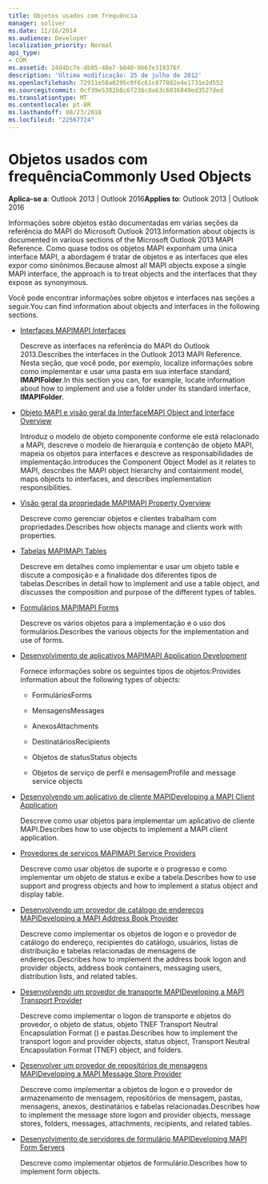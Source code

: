 ```yaml
---
title: Objetos usados com frequência
manager: soliver
ms.date: 11/16/2014
ms.audience: Developer
localization_priority: Normal
api_type:
- COM
ms.assetid: 24d4bc7e-db85-48e7-b840-0b67e319376f
description: 'Última modificação: 25 de julho de 2012'
ms.openlocfilehash: 72911e58a0295c0f6c61c877882e4e1731e2d552
ms.sourcegitcommit: 0cf39e5382b8c6f236c8a63c6036849ed3527ded
ms.translationtype: MT
ms.contentlocale: pt-BR
ms.lasthandoff: 08/23/2018
ms.locfileid: "22567724"
---
```

# <a name="commonly-used-objects"></a><span data-ttu-id="2b21f-103">Objetos usados com frequência</span><span class="sxs-lookup"><span data-stu-id="2b21f-103">Commonly Used Objects</span></span>

  
  
<span data-ttu-id="2b21f-104">**Aplica-se a**: Outlook 2013 | Outlook 2016</span><span class="sxs-lookup"><span data-stu-id="2b21f-104">**Applies to**: Outlook 2013 | Outlook 2016</span></span> 
  
<span data-ttu-id="2b21f-105">Informações sobre objetos estão documentadas em várias seções da referência do MAPI do Microsoft Outlook 2013.</span><span class="sxs-lookup"><span data-stu-id="2b21f-105">Information about objects is documented in various sections of the Microsoft Outlook 2013 MAPI Reference.</span></span> <span data-ttu-id="2b21f-106">Como quase todos os objetos MAPI exponham uma única interface MAPI, a abordagem é tratar de objetos e as interfaces que eles expor como sinônimos.</span><span class="sxs-lookup"><span data-stu-id="2b21f-106">Because almost all MAPI objects expose a single MAPI interface, the approach is to treat objects and the interfaces that they expose as synonymous.</span></span>
  
<span data-ttu-id="2b21f-107">Você pode encontrar informações sobre objetos e interfaces nas seções a seguir.</span><span class="sxs-lookup"><span data-stu-id="2b21f-107">You can find information about objects and interfaces in the following sections.</span></span>
  
- [<span data-ttu-id="2b21f-108">Interfaces MAPI</span><span class="sxs-lookup"><span data-stu-id="2b21f-108">MAPI Interfaces</span></span>](mapi-interfaces.md)
    
    <span data-ttu-id="2b21f-109">Descreve as interfaces na referência do MAPI do Outlook 2013.</span><span class="sxs-lookup"><span data-stu-id="2b21f-109">Describes the interfaces in the Outlook 2013 MAPI Reference.</span></span> <span data-ttu-id="2b21f-110">Nesta seção, que você pode, por exemplo, localize informações sobre como implementar e usar uma pasta em sua interface standard, **IMAPIFolder**.</span><span class="sxs-lookup"><span data-stu-id="2b21f-110">In this section you can, for example, locate information about how to implement and use a folder under its standard interface, **IMAPIFolder**.</span></span>
    
- [<span data-ttu-id="2b21f-111">Objeto MAPI e visão geral da Interface</span><span class="sxs-lookup"><span data-stu-id="2b21f-111">MAPI Object and Interface Overview</span></span>](mapi-object-and-interface-overview.md)
    
    <span data-ttu-id="2b21f-112">Introduz o modelo de objeto componente conforme ele está relacionado a MAPI, descreve o modelo de hierarquia e contenção de objeto MAPI, mapeia os objetos para interfaces e descreve as responsabilidades de implementação.</span><span class="sxs-lookup"><span data-stu-id="2b21f-112">Introduces the Component Object Model as it relates to MAPI, describes the MAPI object hierarchy and containment model, maps objects to interfaces, and describes implementation responsibilities.</span></span>
    
- [<span data-ttu-id="2b21f-113">Visão geral da propriedade MAPI</span><span class="sxs-lookup"><span data-stu-id="2b21f-113">MAPI Property Overview</span></span>](mapi-property-overview.md)
    
    <span data-ttu-id="2b21f-114">Descreve como gerenciar objetos e clientes trabalham com propriedades.</span><span class="sxs-lookup"><span data-stu-id="2b21f-114">Describes how objects manage and clients work with properties.</span></span>
    
- [<span data-ttu-id="2b21f-115">Tabelas MAPI</span><span class="sxs-lookup"><span data-stu-id="2b21f-115">MAPI Tables</span></span>](mapi-tables.md)
    
    <span data-ttu-id="2b21f-116">Descreve em detalhes como implementar e usar um objeto table e discute a composição e a finalidade dos diferentes tipos de tabelas.</span><span class="sxs-lookup"><span data-stu-id="2b21f-116">Describes in detail how to implement and use a table object, and discusses the composition and purpose of the different types of tables.</span></span>
    
- [<span data-ttu-id="2b21f-117">Formulários MAPI</span><span class="sxs-lookup"><span data-stu-id="2b21f-117">MAPI Forms</span></span>](mapi-forms.md)
    
    <span data-ttu-id="2b21f-118">Descreve os vários objetos para a implementação e o uso dos formulários.</span><span class="sxs-lookup"><span data-stu-id="2b21f-118">Describes the various objects for the implementation and use of forms.</span></span>
    
- [<span data-ttu-id="2b21f-119">Desenvolvimento de aplicativos MAPI</span><span class="sxs-lookup"><span data-stu-id="2b21f-119">MAPI Application Development</span></span>](mapi-application-development.md)
    
    <span data-ttu-id="2b21f-120">Fornece informações sobre os seguintes tipos de objetos:</span><span class="sxs-lookup"><span data-stu-id="2b21f-120">Provides information about the following types of objects:</span></span>
    
  - <span data-ttu-id="2b21f-121">Formulários</span><span class="sxs-lookup"><span data-stu-id="2b21f-121">Forms</span></span>
    
  - <span data-ttu-id="2b21f-122">Mensagens</span><span class="sxs-lookup"><span data-stu-id="2b21f-122">Messages</span></span>
    
  - <span data-ttu-id="2b21f-123">Anexos</span><span class="sxs-lookup"><span data-stu-id="2b21f-123">Attachments</span></span>
    
  - <span data-ttu-id="2b21f-124">Destinatários</span><span class="sxs-lookup"><span data-stu-id="2b21f-124">Recipients</span></span>
    
  - <span data-ttu-id="2b21f-125">Objetos de status</span><span class="sxs-lookup"><span data-stu-id="2b21f-125">Status objects</span></span>
    
  - <span data-ttu-id="2b21f-126">Objetos de serviço de perfil e mensagem</span><span class="sxs-lookup"><span data-stu-id="2b21f-126">Profile and message service objects</span></span>
    
- [<span data-ttu-id="2b21f-127">Desenvolvendo um aplicativo de cliente MAPI</span><span class="sxs-lookup"><span data-stu-id="2b21f-127">Developing a MAPI Client Application</span></span>](developing-a-mapi-client-application.md)
    
    <span data-ttu-id="2b21f-128">Descreve como usar objetos para implementar um aplicativo de cliente MAPI.</span><span class="sxs-lookup"><span data-stu-id="2b21f-128">Describes how to use objects to implement a MAPI client application.</span></span>
    
- [<span data-ttu-id="2b21f-129">Provedores de serviços MAPI</span><span class="sxs-lookup"><span data-stu-id="2b21f-129">MAPI Service Providers</span></span>](mapi-service-providers.md)
    
    <span data-ttu-id="2b21f-130">Descreve como usar objetos de suporte e o progresso e como implementar um objeto de status e exibe a tabela.</span><span class="sxs-lookup"><span data-stu-id="2b21f-130">Describes how to use support and progress objects and how to implement a status object and display table.</span></span>
    
- [<span data-ttu-id="2b21f-131">Desenvolvendo um provedor de catálogo de endereços MAPI</span><span class="sxs-lookup"><span data-stu-id="2b21f-131">Developing a MAPI Address Book Provider</span></span>](developing-a-mapi-address-book-provider.md)
    
    <span data-ttu-id="2b21f-132">Descreve como implementar os objetos de logon e o provedor de catálogo do endereço, recipientes do catálogo, usuários, listas de distribuição e tabelas relacionadas de mensagens de endereços.</span><span class="sxs-lookup"><span data-stu-id="2b21f-132">Describes how to implement the address book logon and provider objects, address book containers, messaging users, distribution lists, and related tables.</span></span>
    
- [<span data-ttu-id="2b21f-133">Desenvolvendo um provedor de transporte MAPI</span><span class="sxs-lookup"><span data-stu-id="2b21f-133">Developing a MAPI Transport Provider</span></span>](developing-a-mapi-transport-provider.md)
    
    <span data-ttu-id="2b21f-134">Descreve como implementar o logon de transporte e objetos do provedor, o objeto de status, objeto TNEF Transport Neutral Encapsulation Format () e pastas.</span><span class="sxs-lookup"><span data-stu-id="2b21f-134">Describes how to implement the transport logon and provider objects, status object, Transport Neutral Encapsulation Format (TNEF) object, and folders.</span></span>
    
- [<span data-ttu-id="2b21f-135">Desenvolver um provedor de repositórios de mensagens MAPI</span><span class="sxs-lookup"><span data-stu-id="2b21f-135">Developing a MAPI Message Store Provider</span></span>](developing-a-mapi-message-store-provider.md)
    
    <span data-ttu-id="2b21f-136">Descreve como implementar a objetos de logon e o provedor de armazenamento de mensagem, repositórios de mensagem, pastas, mensagens, anexos, destinatários e tabelas relacionadas.</span><span class="sxs-lookup"><span data-stu-id="2b21f-136">Describes how to implement the message store logon and provider objects, message stores, folders, messages, attachments, recipients, and related tables.</span></span>
    
- [<span data-ttu-id="2b21f-137">Desenvolvimento de servidores de formulário MAPI</span><span class="sxs-lookup"><span data-stu-id="2b21f-137">Developing MAPI Form Servers</span></span>](developing-mapi-form-servers.md)
    
    <span data-ttu-id="2b21f-138">Descreve como implementar objetos de formulário.</span><span class="sxs-lookup"><span data-stu-id="2b21f-138">Describes how to implement form objects.</span></span>
    


